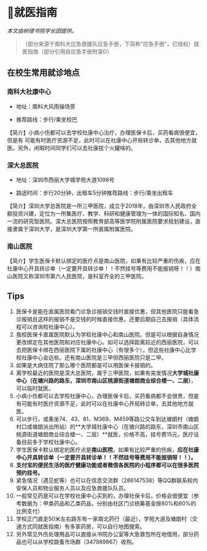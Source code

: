 # 🏥就医指南

*本文由树德书院学长团提供。*

> （部分来源于南科大应急救援队应急手册，下简称“应急手册”，已授权）就医指南（部分引用自应急手册附录D）

## 在校生常用就诊地点

### 南科大社康中心

- 地址：南科大风雨操场旁

- 推荐路线：步行/乘坐校巴

【简介】小病小伤都可以去学校社康中心治疗，办理医保卡后，买药看病很便宜，但是有   可能有时医疗资源不足，此时可以在社康中心开局转诊单，去其他地方就医。另外，闲暇时间同学们可以去社康拔个火罐啥的。

### 深大总医院

- 地址：深圳市西丽大学城学苑大道1098号

- 路途时间：步行20分钟，出租车5分钟推荐路线：步行/乘坐出租车

【简介】深圳大学总医院是一所三甲医院，成立于2018年，由深圳市人民政府全额投资兴建，定位为一所集医疗、教学、科研和健康管理为一体的国际知名、国内一流的研究型医院。深大总医院按照教育部高等医学院附属医院要求规划建设，直接隶属于深圳大学，是深圳大学第一所直属附属医院。

### 南山医院

【简介】学生医保卡默认绑定的医疗点是南山医院，如果有比较严重的伤疾，应在社康中心开具转诊单（一定要开具转诊单！！不然挂号等费用不能报销呀！！）南山医院又称深圳市第六人民医院，是科室齐全的三甲医院。

## Tips

1. 医保卡是能在直属医院看门诊急诊报销交钱时直接优惠，但其他医院只能看急诊报销且这样的报销不是交钱的时候直接优惠，还要后期自己去报销（具体流程可以咨询校社康中心）。
2. 我校医保卡直属医院默认为学校社康中心和南山医院。但是可以根据自身情况更改绑定在其他医院和对应社康中心。如可以选择距离较近的西丽医院，可以去把医保卡绑在西丽医院下属的社康中心（有很多个），但这些社康中心比学校社康中心会远些。还有南山医院是三甲但西丽医院只是二甲。
3. 如果是大病住院了那么哪个医院都是可以用医保卡报销的。
4. 离学校最近的医院是深大总医院，属于三甲医院，如果有突发情况**大学城社康中心（在塘兴路的路东，深圳市南山区桃源街道塘朗商业综合楼一、二层）**，可以临时就医。
5. 小病小伤都可以去学校社康中心，办理医保卡后，买药看病都不会很贵，但是有可能有时医疗资源不足，此时可以在社康中心开局转诊单，去其他地方就医。
6. 可以步行，或乘坐74、43、81、M369、M459等路公交车到达塘朗村（塘朗村口或塘朗派出所站）的**大学城社康中心（在塘兴路的路东，深圳市南山区桃源街道塘朗商业综合楼一、二层）**就医，价格不高，挂号费15元，医疗设备目前多于学校社康中心。
7. 学生医保卡默认绑定的医疗点是**南山医院**，如果有比较严重的伤疾，**应在社康中心开具转诊单（一定要开具转诊单！！不然挂号等费用不能报销呀！！）。**
8. **支付宝的便民生活的医疗健康功能或者微信各医院的小程序都可以在很多医院预约挂号。**
9. 紧急情况（遇见蛇等）也可以在信息交流群（286147538）等QQ群联系校内安保人员和物业服务人员以及应急救援队队员。
10. 一般常见药是可以在学校社康中心买到的，办理社保卡后，价格会很便宜（参考数据为：甲类药品和乙类药品，分别由社区门诊统筹基金按80%和60%的比例支付）
11. 学校正门直走50米左右路东有一家南北药行（最近），学苑大道及塘朗村（交通方式同就医指南）有多家药房，可以自行地图搜索。
12. 另外常见外伤处理用品可以直接从书院办公室等大急救包所在地借用，部分药品也可以从学校跳蚤市场群（347989867）收购。
